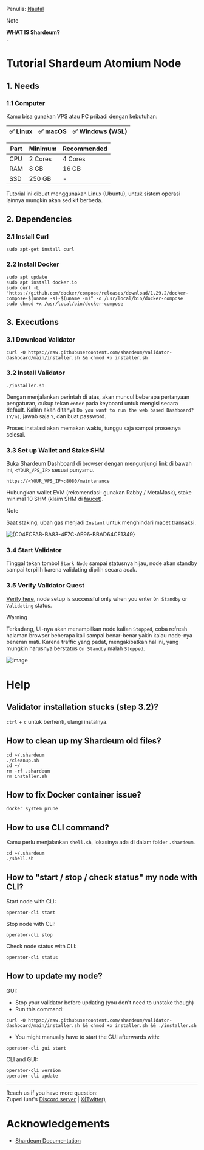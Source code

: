 Penulis: [Naufal](https://x.com/0xfal)

> [!NOTE]
> **WHAT IS Shardeum?**\
> .

# Tutorial Shardeum Atomium Node

## 1. Needs

### 1.1 Computer

Kamu bisa gunakan VPS atau PC pribadi dengan kebutuhan:

| ✅ Linux | ✅ macOS | ✅ Windows (WSL) |
| ------------- | ------------- | ------------- |

| Part | Minimum | Recommended |
| ------------- | ------------- | ------------- |
| CPU | 2 Cores | 4 Cores |
| RAM | 8 GB | 16 GB |
| SSD | 250 GB | - |

Tutorial ini dibuat menggunakan Linux (Ubuntu), untuk sistem operasi lainnya mungkin akan sedikit berbeda.

## 2. Dependencies

### 2.1 Install Curl

```
sudo apt-get install curl
```

### 2.2 Install Docker

```
sudo apt update
sudo apt install docker.io
sudo curl -L "https://github.com/docker/compose/releases/download/1.29.2/docker-compose-$(uname -s)-$(uname -m)" -o /usr/local/bin/docker-compose
sudo chmod +x /usr/local/bin/docker-compose
```

## 3. Executions

### 3.1 Download Validator

```
curl -O https://raw.githubusercontent.com/shardeum/validator-dashboard/main/installer.sh && chmod +x installer.sh
```

### 3.2 Install Validator

```
./installer.sh
```
Dengan menjalankan perintah di atas, akan muncul beberapa pertanyaan pengaturan, cukup tekan `enter` pada keyboard untuk mengisi secara default.
Kalian akan ditanya `Do you want to run the web based Dashboard? (Y/n)`, jawab saja `Y`, dan buat password.

Proses instalasi akan memakan waktu, tunggu saja sampai prosesnya selesai.

### 3.3 Set up Wallet and Stake SHM

Buka Shardeum Dashboard di browser dengan mengunjungi link di bawah ini, `<YOUR_VPS_IP>` sesuai punyamu.
```
https://<YOUR_VPS_IP>:8080/maintenance
```
Hubungkan wallet EVM (rekomendasi: gunakan Rabby / MetaMask), stake minimal 10 SHM (klaim SHM di [faucet](https://docs.shardeum.org/docs/faucet/claim)).

> [!NOTE]
> Saat staking, ubah gas menjadi `Instant` untuk menghindari macet transaksi.

![{C04ECFAB-BA83-4F7C-AE96-BBAD64CE1349}](https://github.com/user-attachments/assets/304ef408-55ff-4d92-8860-44cafb2c045a)

### 3.4 Start Validator

Tinggal tekan tombol `Stark Node` sampai statusnya hijau, node akan standby sampai terpilih karena validating dipilih secara acak.

### 3.5 Verify Validator Quest

[Verify here](https://shardeum.org/incentivized-testnet/validator), node setup is successful only when you enter `On Standby` or `Validating` status.

> [!WARNING]
> Terkadang, UI-nya akan menampilkan node kalian `Stopped`, coba refresh halaman browser beberapa kali sampai benar-benar yakin kalau node-nya beneran mati.
> Karena traffic yang padat, mengakibatkan hal ini, yang mungkin harusnya berstatus `On Standby` malah `Stopped`.

![image](https://github.com/user-attachments/assets/308a395e-b482-4180-856d-dbfd888f6292)

# Help

## Validator installation stucks (step 3.2)?

`ctrl` + `c` untuk berhenti, ulangi instalnya.

## How to clean up my Shardeum old files?

```
cd ~/.shardeum
./cleanup.sh
cd ~/
rm -rf .shardeum
rm installer.sh
```

## How to fix Docker container issue?

```
docker system prune
```

## How to use CLI command?

Kamu perlu menjalankan `shell.sh`, lokasinya ada di dalam folder `.shardeum`.

```
cd ~/.shardeum
./shell.sh
```

## How to "start / stop / check status" my node with CLI?

Start node with CLI:

```
operator-cli start
```

Stop node with CLI:

```
operator-cli stop
```

Check node status with CLI:

```
operator-cli status
```

## How to update my node?

GUI:

- Stop your validator before updating (you don't need to unstake though)
- Run this command:
```
curl -O https://raw.githubusercontent.com/shardeum/validator-dashboard/main/installer.sh && chmod +x installer.sh && ./installer.sh
```
- You might manually have to start the GUI afterwards with:
```
operator-cli gui start
```

CLI and GUI:

```
operator-cli version
operator-cli update
```

---

Reach us if you have more question:\
ZuperHunt's [Discord server](https://discord.gg/ZuperHunt) | [X(Twitter)](https://twitter.com/ZuperHunt)

# Acknowledgements

* [Shardeum Documentation](https://docs.shardeum.org/docs/node/run/validator)
